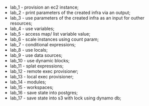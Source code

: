 * lab_1  - provision an ec2 instance;
* lab_2  - print parameters of the created infra via an output;
* lab_3  - use parameters of the created infra as an input for outher resources;
* lab_4  - use variables;
* lab_5  - access map/ list variable value;
* lab_6  - scale instances using count param;
* lab_7  - conditional expressions;
* lab_8  - use locals;
* lab_9  - use data sources;
* lab_10 - use dynamic blocks;
* lab_11 - splat expressions;
* lab_12 - remote exec provisioner;
* lab_13 - local exec provisioner;
* lab_14 - modules;
* lab_15 - workspaces;
* lab_16 - save state into postgres;
* lab_17 - save state into s3 with lock using dynamo db;

